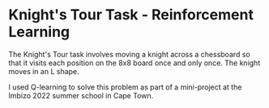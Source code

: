 # Knight's Tour Task - Reinforcement Learning
The Knight's Tour task involves moving a knight across a chessboard so that it visits each position on the 8x8 board once and only once. 
The knight moves in an L shape.

I used Q-learning to solve this problem as part of a mini-project at the Imbizo 2022 summer school in Cape Town.
